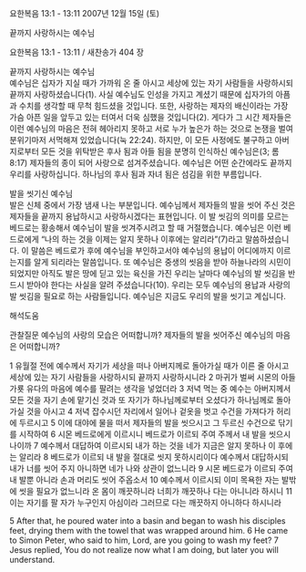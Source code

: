 요한복음 13:1 - 13:11 
2007년 12월 15일 (토)

끝까지 사랑하시는 예수님



요한복음 13:1 - 13:11 / 새찬송가 404 장


끝까지 사랑하시는 예수님  
예수님은 십자가 지실 때가 가까워 온 줄 아시고 세상에 있는 자기 사람들을 사랑하시되 끝까지 사랑하셨습니다(1). 사실 예수님도 인성을 가지고 계셨기 때문에 십자가의 아픔과 수치를 생각할 때 무척 힘드셨을 것입니다. 또한, 사랑하는 제자의 배신이라는 가장 가슴 아픈 일을 앞두고 있는 터여서 더욱 심했을 것입니다(2). 게다가 그 시간 제자들은 이런 예수님의 마음은 전혀 헤아리지 못하고 서로 누가 높은가 하는 것으로 논쟁을 벌여 분위기마저 서먹해져 있었습니다(눅 22:24). 하지만, 이 모든 사정에도 불구하고 아버지로부터 모든 것을 위탁받은 후사 됨과 아들 됨을 분명히 인식하신 예수님은(3; 롬 8:17) 제자들의 종이 되어 사랑으로 섬겨주셨습니다. 예수님은 어떤 순간에라도 끝까지 우리를 사랑하십니다. 하나님의 후사 됨과 자녀 됨은 섬김을 위한 부름입니다.    

발을 씻기신 예수님  
발은 신체 중에서 가장 냄새 나는 부분입니다. 예수님께서 제자들의 발을 씻어 주신 것은 제자들을 끝까지 용납하시고 사랑하시겠다는 표현입니다. 이 발 씻김의 의미를 모르는 베드로는 황송해서 예수님이 발을 씻겨주시려고 할 때 거절했습니다. 예수님은 이런 베드로에게 “나의 하는 것을 이제는 알지 못하나 이후에는 알리라”(7)라고 말씀하셨습니다. 이 말씀은 베드로가 후에 예수님을 부인하고서야 예수님의 용납이 어디에까지 이르는지를 알게 되리라는 말씀입니다. 또 예수님은 중생의 씻음을 받아 하늘나라의 시민이 되었지만 아직도 발은 땅에 딛고 있는 육신을 가진 우리는 날마다 예수님의 발 씻김을 반드시 받아야 한다는 사실을 알려 주셨습니다(10). 우리는 모두 예수님의 용납과 사랑의 발 씻김을 필요로 하는 사람들입니다. 예수님은 지금도 우리의 발을 씻기고 계십니다.

해석도움





관찰질문
예수님의 사랑의 모습은 어떠합니까? 
제자들의 발을 씻어주신 예수님의 마음은 어떠합니까?

1 유월절 전에 예수께서 자기가 세상을 떠나 아버지께로 돌아가실 때가 이른 줄 아시고 세상에 있는 자기 사람들을 사랑하시되 끝까지 사랑하시니라 2 마귀가 벌써 시몬의 아들 가룟 유다의 마음에 예수를 팔려는 생각을 넣었더라 3 저녁 먹는 중 예수는 아버지께서 모든 것을 자기 손에 맡기신 것과 또 자기가 하나님께로부터 오셨다가 하나님께로 돌아가실 것을 아시고 4 저녁 잡수시던 자리에서 일어나 겉옷을 벗고 수건을 가져다가 허리에 두르시고  5 이에 대야에 물을 떠서 제자들의 발을 씻으시고 그 두르신 수건으로 닦기를 시작하여 6 시몬 베드로에게 이르시니 베드로가 이르되 주여 주께서 내 발을 씻으시나이까 7 예수께서 대답하여 이르시되 내가 하는 것을 네가 지금은 알지 못하나 이 후에는 알리라 
8 베드로가 이르되 내 발을 절대로 씻지 못하시리이다 예수께서 대답하시되 내가 너를 씻어 주지 아니하면 네가 나와 상관이 없느니라 9 시몬 베드로가 이르되 주여 내 발뿐 아니라 손과 머리도 씻어 주옵소서 10 예수께서 이르시되 이미 목욕한 자는 발밖에 씻을 필요가 없느니라 온 몸이 깨끗하니라 너희가 깨끗하나 다는 아니니라 하시니 11 이는 자기를 팔 자가 누구인지 아심이라 그러므로 다는 깨끗하지 아니하다 하시니라 

5 After that, he poured water into a basin and began to wash his disciples feet, drying them with the towel that was wrapped around him. 6 He came to Simon Peter, who said to him, Lord, are you going to wash my feet? 
7 Jesus replied, You do not realize now what I am doing, but later you will understand.